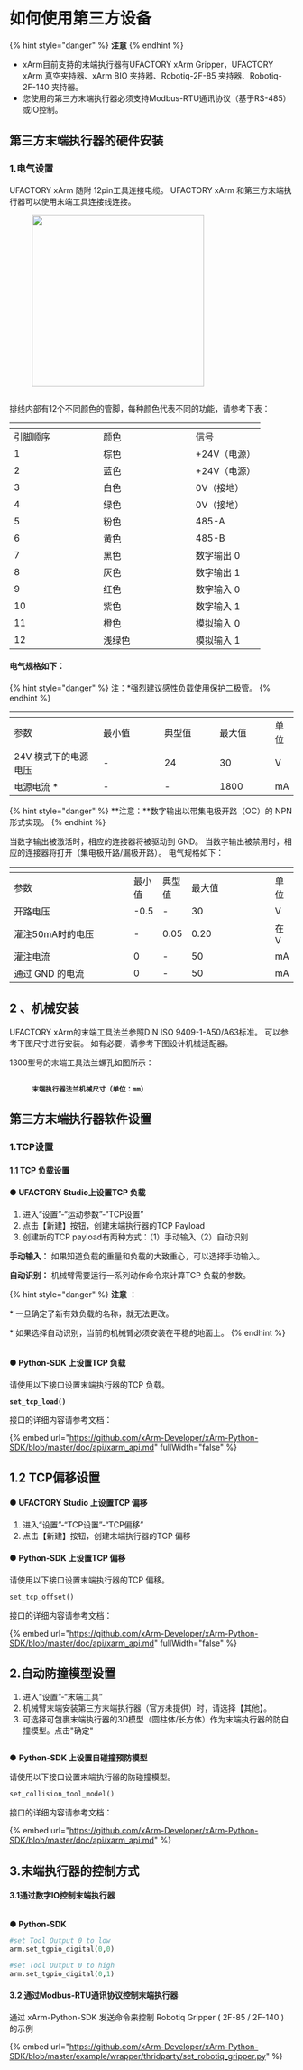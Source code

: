 # 如何使用第三方设备

{% hint style="danger" %}
**注意**
{% endhint %}

* xArm目前支持的末端执行器有UFACTORY xArm Gripper，UFACTORY xArm 真空夹持器、xArm BIO 夹持器、Robotiq-2F-85 夹持器、Robotiq-2F-140 夹持器。
* 您使用的第三方末端执行器必须支持Modbus-RTU通讯协议（基于RS-485）或IO控制。



## **第三方末端执行器的硬件安装**

### **1.电气设置**

UFACTORY xArm 随附 12pin工具连接电缆。 UFACTORY xArm 和第三方末端执行器可以使用末端工具连接线连接。

<figure><img src="../.gitbook/assets/图片 (3).png" alt="" width="305"><figcaption></figcaption></figure>

<figure><img src="../.gitbook/assets/图片 (1) (1) (1).png" alt=""><figcaption></figcaption></figure>

排线内部有12个不同颜色的管脚，每种颜色代表不同的功能，请参考下表：

<table data-header-hidden><thead><tr><th width="142.33333333333331"></th><th width="148"></th><th></th></tr></thead><tbody><tr><td>引脚顺序</td><td>颜色</td><td>信号</td></tr><tr><td>1</td><td>棕色</td><td>+24V（电源）</td></tr><tr><td>2</td><td>蓝色</td><td>+24V（电源）</td></tr><tr><td>3</td><td>白色</td><td>0V（接地）</td></tr><tr><td>4</td><td>绿色</td><td>0V（接地）</td></tr><tr><td>5</td><td>粉色</td><td>485-A</td></tr><tr><td>6</td><td>黄色</td><td>485-B</td></tr><tr><td>7</td><td>黑色</td><td>数字输出 0</td></tr><tr><td>8</td><td>灰色</td><td>数字输出 1</td></tr><tr><td>9</td><td>红色</td><td>数字输入 0</td></tr><tr><td>10</td><td>紫色</td><td>数字输入 1</td></tr><tr><td>11</td><td>橙色</td><td>模拟输入 0</td></tr><tr><td>12</td><td>浅绿色</td><td>模拟输入 1</td></tr></tbody></table>

#### 电气规格如下：

{% hint style="danger" %}
注：\*强烈建议感性负载使用保护二极管。
{% endhint %}

<table data-header-hidden><thead><tr><th width="223"></th><th width="149"></th><th width="127"></th><th width="112"></th><th></th></tr></thead><tbody><tr><td>参数</td><td>最小值</td><td>典型值</td><td>最大值</td><td>单位</td></tr><tr><td>24V 模式下的电源电压</td><td>-</td><td>24</td><td>30</td><td>V</td></tr><tr><td>电源电流 *</td><td>-</td><td>-</td><td>1800</td><td>mA</td></tr></tbody></table>

{% hint style="danger" %}
**注意：**数字输出以带集电极开路（OC）的 NPN 形式实现。&#x20;
{% endhint %}

当数字输出被激活时，相应的连接器将被驱动到 GND。 当数字输出被禁用时，相应的连接器将打开（集电极开路/漏极开路）。 电气规格如下：

<table data-header-hidden><thead><tr><th width="218"></th><th></th><th></th><th width="146"></th><th></th></tr></thead><tbody><tr><td>参数</td><td>最小值</td><td>典型值</td><td>最大值</td><td>单位</td></tr><tr><td>开路电压</td><td>-0.5</td><td>-</td><td>30</td><td>V</td></tr><tr><td>灌注50mA时的电压</td><td>-</td><td>0.05</td><td>0.20</td><td>在V</td></tr><tr><td>灌注电流</td><td>0</td><td>-</td><td>50</td><td>mA</td></tr><tr><td>通过 GND 的电流</td><td>0</td><td>-</td><td>50</td><td>mA</td></tr></tbody></table>



## 2 **、机械安装**

UFACTORY xArm的末端工具法兰参照DIN ISO 9409-1-A50/A63标准。 可以参考下图尺寸进行安装。 如有必要，请参考下图设计机械适配器。

1300型号的末端工具法兰螺孔如图所示：

<figure><img src="../.gitbook/assets/图片 (2) (1) (1).png" alt=""><figcaption><p><strong><code>末端执行器法兰机械尺寸（单位：mm）</code></strong></p></figcaption></figure>



## **第三方末端执行器软件设置**

### 1.TCP设置

#### 1.1 **TCP 负载设置**

#### ● **UFACTORY** **Studio上设置TCP 负载**

1. 进入“设置”-“运动参数”-“TCP设置”
2. 点击【新建】按钮，创建末端执行器的TCP Payload
3. 创建新的TCP payload有两种方式：（1）手动输入（2）自动识别



**手动输入：** 如果知道负载的重量和负载的大致重心，可以选择手动输入。

**自动识别：** 机械臂需要运行一系列动作命令来计算TCP 负载的参数。



{% hint style="danger" %}
**注意** ：

\* 一旦确定了新有效负载的名称，就无法更改。

\* 如果选择自动识别，当前的机械臂必须安装在平稳的地面上。
{% endhint %}



<figure><img src="../.gitbook/assets/图片 (5).png" alt=""><figcaption></figcaption></figure>

#### ● Python-SDK **上设置TCP 负载**

请使用以下接口设置末端执行器的TCP 负载。

<pre class="language-python"><code class="lang-python"><strong>set_tcp_load()
</strong></code></pre>

接口的详细内容请参考文档：

{% embed url="https://github.com/xArm-Developer/xArm-Python-SDK/blob/master/doc/api/xarm_api.md" fullWidth="false" %}

## 1.2 **TCP偏移设置**

#### ● **UFACTORY Studio 上设置TCP 偏移**

1. 进入“设置”-“TCP设置”-“TCP偏移”
2. 点击【新建】按钮，创建末端执行器的TCP 偏移

#### ● **Python-SDK 上设置TCP 偏移**

请使用以下接口设置末端执行器的TCP 偏移。

```python
set_tcp_offset()
```

接口的详细内容请参考文档：

{% embed url="https://github.com/xArm-Developer/xArm-Python-SDK/blob/master/doc/api/xarm_api.md" fullWidth="false" %}

## 2.自动防撞模型设置



1. 进入“设置”-“末端工具”
2. 机械臂末端安装第三方末端执行器（官方未提供）时，请选择【其他】。
3. 可选择可包裹末端执行器的3D模型（圆柱体/长方体）作为末端执行器的防自撞模型。点击"确定"

<figure><img src="../.gitbook/assets/图片 (6).png" alt=""><figcaption></figcaption></figure>



● **Python-SDK 上设置自碰撞预防模型**

请使用以下接口设置末端执行器的防碰撞模型。

```python
set_collision_tool_model()
```

接口的详细内容请参考文档：

{% embed url="https://github.com/xArm-Developer/xArm-Python-SDK/blob/master/doc/api/xarm_api.md" %}

## 3.末端执行器的控制方式

#### 3.1通过数字IO控制末端执行器

<figure><img src="../.gitbook/assets/图片 (7).png" alt=""><figcaption></figcaption></figure>

**● Python-SDK**

```python
#set Tool Output 0 to low
arm.set_tgpio_digital(0,0)

#set Tool Output 0 to high
arm.set_tgpio_digital(0,1)
```

#### 3.2 通过Modbus-RTU通讯协议控制末端执行器

通过 xArm-Python-SDK 发送命令来控制 Robotiq Gripper ( 2F-85 / 2F-140 ) 的示例

{% embed url="https://github.com/xArm-Developer/xArm-Python-SDK/blob/master/example/wrapper/thridparty/set_robotiq_gripper.py" %}

